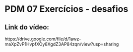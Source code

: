 <h1>PDM 07 Exercícios - desafios</h1>

## Link do vídeo:
<p>https://drive.google.com/file/d/1awz-maXpZvP1HvpfXOy8XgdZ3AP84zqn/view?usp=sharing</p>

